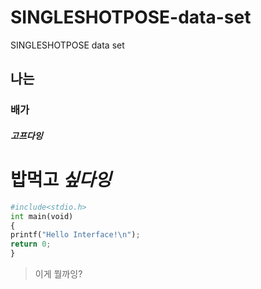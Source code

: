 # SINGLESHOTPOSE-data-set
SINGLESHOTPOSE data set

## 나는 

### 배가 

##### 고프다잉

# **밥먹고** ***싶다잉***

```python
#include<stdio.h>
int main(void)
{
printf("Hello Interface!\n");
return 0;
}
```

> 이게 뭘까잉?
